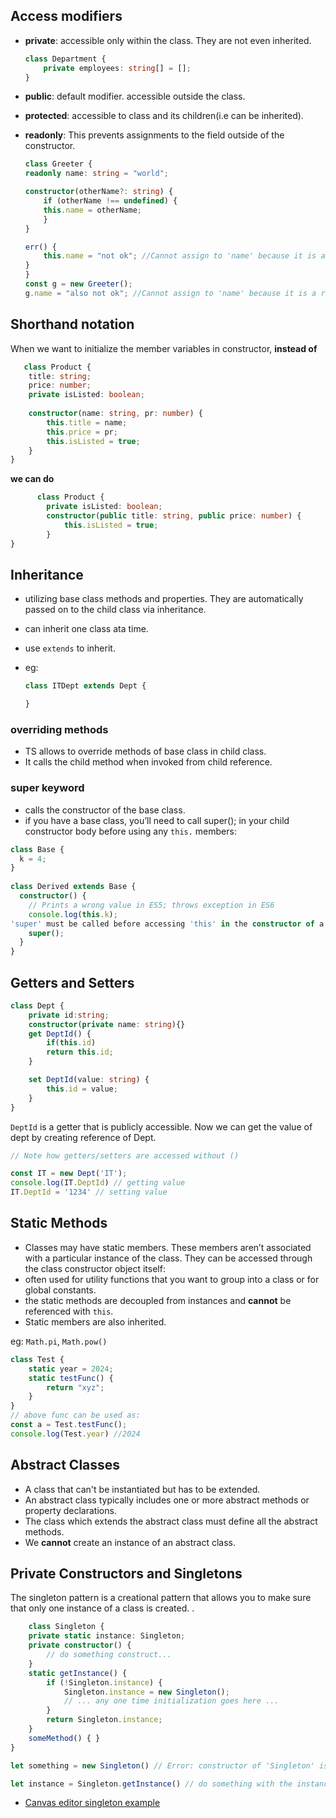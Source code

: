 
## Access modifiers
- **private**: accessible only within the class. They are not even inherited.
    ```ts
    class Department {
        private employees: string[] = [];
    }
    ```
- **public**: default modifier. accessible outside the class.
- **protected**: accessible to class and its children(i.e can be inherited).
- **readonly**: This prevents assignments to the field outside of the constructor.

    ```ts
    class Greeter {
    readonly name: string = "world";
    
    constructor(otherName?: string) {
        if (otherName !== undefined) {
        this.name = otherName;
        }
    }
    
    err() {
        this.name = "not ok"; //Cannot assign to 'name' because it is a read-only property.
    }
    }
    const g = new Greeter();
    g.name = "also not ok"; //Cannot assign to 'name' because it is a read-only property.
    ```

## Shorthand notation
When we want to initialize the member variables in constructor, **instead of**
```ts
   class Product {
    title: string;
    price: number;
    private isListed: boolean;
    
    constructor(name: string, pr: number) {
        this.title = name;
        this.price = pr;
        this.isListed = true;
    }
}
```
**we can do**

```ts
      class Product {
        private isListed: boolean;
        constructor(public title: string, public price: number) {
            this.isListed = true;
        }
}
```


## Inheritance

- utilizing base class methods and properties. They are automatically passed on to the child class via inheritance.
- can inherit one class ata time.
- use `extends` to inherit.
- eg:

    ```ts
    class ITDept extends Dept {

    }
    ```

### overriding methods
- TS allows to override methods of base class in child class.
- It calls the child method when invoked from child reference.

### super keyword
- calls the constructor of the base class.
- if you have a base class, you’ll need to call super(); in your child constructor body before using any `this.` members:
```ts 
class Base {
  k = 4;
}
 
class Derived extends Base {
  constructor() {
    // Prints a wrong value in ES5; throws exception in ES6
    console.log(this.k);
'super' must be called before accessing 'this' in the constructor of a derived class.
    super();
  }
}
```


## Getters and Setters

```ts
class Dept {
    private id:string;
    constructor(private name: string){}
    get DeptId() {
        if(this.id)
        return this.id;
    }

    set DeptId(value: string) {
        this.id = value;
    }
}
```
`DeptId` is a getter that is publicly accessible. Now we can get the value of dept by creating reference of Dept.

```ts
// Note how getters/setters are accessed without ()

const IT = new Dept('IT');
console.log(IT.DeptId) // getting value
IT.DeptId = '1234' // setting value
```

## Static Methods

- Classes may have static members. These members aren’t associated with a particular instance of the class. They can be accessed through the class constructor object itself:
- often used for utility functions that you want to group into a class or for global constants.
- the static methods are decoupled from instances and **cannot** be referenced with `this`.
- Static members are also inherited.


eg: `Math.pi`, `Math.pow()`

```ts
class Test {
    static year = 2024;
    static testFunc() {
        return "xyz";
    }
}
// above func can be used as: 
const a = Test.testFunc();
console.log(Test.year) //2024
```

## Abstract Classes
- A class that can't be instantiated but has to be extended.
- An abstract class typically includes one or more abstract methods or property declarations. 
- The class which extends the abstract class must define all the abstract methods. 
- We **cannot** create an instance of an abstract class.

## Private Constructors and Singletons

The singleton pattern is a creational pattern that allows you to make sure that only one instance of a class is created. .


```ts
    class Singleton {
    private static instance: Singleton;
    private constructor() {
        // do something construct...
    }
    static getInstance() {
        if (!Singleton.instance) {
            Singleton.instance = new Singleton();
            // ... any one time initialization goes here ...
        }
        return Singleton.instance;
    }
    someMethod() { }
}

let something = new Singleton() // Error: constructor of 'Singleton' is private.

let instance = Singleton.getInstance() // do something with the instance...
```

- [Canvas editor singleton example](https://github.com/mindfiredigital/canvas-editor/commit/b09d98dea3a38caba041bab35736bfd2712c068c#diff-ce60497e4a1a947c474a38c5959a2d9499b9531666b1df509ac4305518a93095R11)

